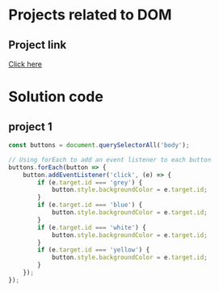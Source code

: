 # Projects related to DOM

## Project link
[Click here](https://stackblitz.com/edit/stackblitz-starters-dslwgn?file=page2.html)

# Solution code

## project 1

```javascript
const buttons = document.querySelectorAll('body');

// Using forEach to add an event listener to each button
buttons.forEach(button => {
    button.addEventListener('click', (e) => {
        if (e.target.id === 'grey') {
            button.style.backgroundColor = e.target.id;
        }
        if (e.target.id === 'blue') {
            button.style.backgroundColor = e.target.id;
        }
        if (e.target.id === 'white') {
            button.style.backgroundColor = e.target.id;
        }
        if (e.target.id === 'yellow') {
            button.style.backgroundColor = e.target.id;
        }
    });
});


```